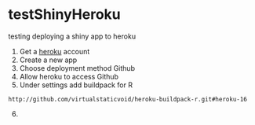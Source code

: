 # testShinyHeroku
testing deploying a shiny app to heroku

1. Get a [heroku](https://www.heroku.com) account
2. Create a new app
3. Choose deployment method Github
4. Allow heroku to access Github
5. Under settings add buildpack for R

  ```http://github.com/virtualstaticvoid/heroku-buildpack-r.git#heroku-16```

6.